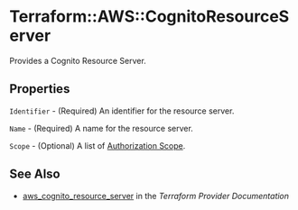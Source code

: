# Terraform::AWS::CognitoResourceServer

Provides a Cognito Resource Server.

## Properties

`Identifier` - (Required) An identifier for the resource server.

`Name` - (Required) A name for the resource server.

`Scope` - (Optional) A list of [Authorization Scope](#authorization_scope).


## See Also

* [aws_cognito_resource_server](https://www.terraform.io/docs/providers/aws/r/cognito_resource_server.html) in the _Terraform Provider Documentation_